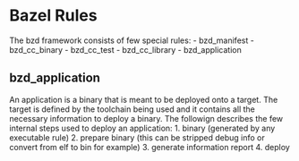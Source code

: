# Bazel Rules

The bzd framework consists of few special rules:
	- bzd_manifest
	- bzd_cc_binary
	- bzd_cc_test
	- bzd_cc_library
	- bzd_application

## bzd_application

An application is a binary that is meant to be deployed onto a target. The target is defined by the toolchain being used and it contains all the necessary information to deploy a binary.
The followign describes the few internal steps used to deploy an application:
	1. binary (generated by any executable rule)
	2. prepare binary (this can be stripped debug info or convert from elf to bin for example)
	3. generate information report
	4. deploy

